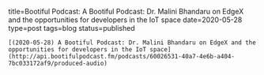 
title=Bootiful Podcast: A Bootiful Podcast: Dr. Malini Bhandaru on EdgeX and the opportunities for developers in the IoT space
date=2020-05-28
type=post
tags=blog
status=published
~~~~~~
[(2020-05-28) A Bootiful Podcast: Dr. Malini Bhandaru on EdgeX and the opportunities for developers in the IoT space](http://api.bootifulpodcast.fm/podcasts/60026531-40a7-4e6b-a404-7bc033172af9/produced-audio) 
            